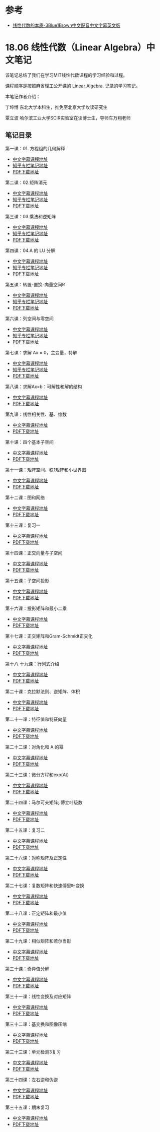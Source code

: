 # 参考
- [线性代数的本质-3Blue1Brown中文配音](https://www.bilibili.com/video/BV1ib411t7YR?p=1)[中文字幕](https://www.bilibili.com/video/BV1ys411472E)[英文版](https://www.youtube.com/playlist?list=PLZHQObOWTQDPD3MizzM2xVFitgF8hE_ab)


# 18.06 线性代数（Linear Algebra）中文笔记

该笔记总结了我们在学习MIT线性代数课程的学习经验和过程。

课程顺序是按照麻省理工公开课的 [Linear Algebra](http://open.163.com/special/opencourse/daishu.html). 记录的学习笔记。

本笔记作者介绍：


丁坤博 东北大学本科生，推免至北京大学攻读研究生


覃立波 哈尔滨工业大学SCIR实验室在读博士生，导师车万翔老师 

## 笔记目录
第一课：01. 方程组的几何解释
* [中文字幕课程地址](http://open.163.com/newview/movie/free?pid=M6V0BQC4M&mid=M6V29E773)
* [知乎专栏笔记地址](https://zhuanlan.zhihu.com/p/87873464)
* [PDF下载地址](https://github.com/yizhen20133868/MIT-Linear-Algebra-Notes/tree/master/%E6%96%B9%E7%A8%8B%E7%BB%84%E7%9A%84%E5%87%A0%E4%BD%95%E8%A7%A3%E9%87%8A)

第二课：02.矩阵消元
* [中文字幕课程地址](http://open.163.com/newview/movie/free?pid=M6V0BQC4M&mid=M6V29EGPP)
* [知乎专栏笔记地址](https://zhuanlan.zhihu.com/p/88272838)
* [PDF下载地址](https://github.com/yizhen20133868/MIT-Linear-Algebra-Notes/tree/master/%E7%9F%A9%E9%98%B5%E6%B6%88%E5%85%83)

第三课：03.乘法和逆矩阵
* [中文字幕课程地址](http://open.163.com/newview/movie/free?pid=M6V0BQC4M&mid=M6V29FCHO)
* [知乎专栏笔记地址](https://zhuanlan.zhihu.com/p/88755358)
* [PDF下载地址](https://github.com/yizhen20133868/MIT-Linear-Algebra-Notes/tree/master/%E4%B9%98%E6%B3%95%E5%92%8C%E9%80%86%E7%9F%A9%E9%98%B5)

第四课：04.A 的 LU 分解
* [中文字幕课程地址](http://open.163.com/newview/movie/free?pid=M6V0BQC4M&mid=M6V29FCHO)
* [知乎专栏笔记地址](https://zhuanlan.zhihu.com/p/89784741)
* [PDF下载地址](https://github.com/yizhen20133868/MIT-Linear-Algebra-Notes/tree/master/%5B04%5DA%20%E7%9A%84%20LU%20%E5%88%86%E8%A7%A3)

第五课：转置-置换-向量空间R
* [中文字幕课程地址](http://open.163.com/newview/movie/free?pid=M6V0BQC4M&mid=M6V29FRJK)
* [知乎专栏笔记地址](https://zhuanlan.zhihu.com/p/90227543)
* [PDF下载地址](https://github.com/yizhen20133868/MIT-Linear-Algebra-Notes/tree/master/%5B04%5DA%20%E7%9A%84%20LU%20%E5%88%86%E8%A7%A3)

第六课：列空间与零空间
* [中文字幕课程地址](http://open.163.com/newview/movie/free?pid=M6V0BQC4M&mid=M6V29FRJK)
* [知乎专栏笔记地址](https://zhuanlan.zhihu.com/p/105280523)
* [PDF下载地址](https://github.com/yizhen20133868/MIT-Linear-Algebra-Notes/tree/master/%5B06%5D%20%E5%88%97%E7%A9%BA%E9%97%B4%E5%92%8C%E9%9B%B6%E7%A9%BA%E9%97%B4)

第七课：求解 Ax = 0，主变量，特解
* [中文字幕课程地址](http://open.163.com/newview/movie/free?pid=M6V0BQC4M&mid=M6V29FRJK)
* [知乎专栏笔记地址](https://zhuanlan.zhihu.com/p/106145156)
* [PDF下载地址](https://github.com/yizhen20133868/MIT-Linear-Algebra-Notes/tree/master/%5B07%5D%20%E6%B1%82%E8%A7%A3%20Ax%20%3D%200%EF%BC%8C%E4%B8%BB%E5%8F%98%E9%87%8F%EF%BC%8C%E7%89%B9%E8%A7%A3)

第八课：求解Ax=b：可解性和解的结构
* [中文字幕课程地址](http://open.163.com/newview/movie/free?pid=M6V0BQC4M&mid=M6V2ABHV8)
* [PDF下载地址](https://github.com/yizhen20133868/MIT-Linear-Algebra-Notes/raw/master/%5B08%5D%20Ax%3Db%20%E7%9A%84%E5%8F%AF%E8%A7%A3%E6%80%A7%E5%92%8C%E8%A7%A3%E7%9A%84%E7%BB%93%E6%9E%84/%E7%BA%BF%E6%80%A7%E4%BB%A3%E6%95%B08.pdf)

第九课：线性相关性、基、维数
* [中文字幕课程地址](http://open.163.com/newview/movie/free?pid=M6V0BQC4M&mid=M6V2ACDCT)
* [PDF下载地址](https://github.com/yizhen20133868/MIT-Linear-Algebra-Notes/blob/master/%5B09%5D%20%E7%BA%BF%E6%80%A7%E7%9B%B8%E5%85%B3%E6%80%A7%EF%BC%8C%E5%9F%BA%EF%BC%8C%E7%BB%B4%E6%95%B0/%E7%BA%BF%E6%80%A7%E4%BB%A3%E6%95%B09.pdf)

第十课：四个基本子空间
* [中文字幕课程地址](http://open.163.com/newview/movie/free?pid=M6V0BQC4M&mid=M6V2ADFDT)
* [PDF下载地址](https://github.com/yizhen20133868/MIT-Linear-Algebra-Notes/blob/master/%5B10%5D%20%E5%9B%9B%E4%B8%AA%E5%9F%BA%E6%9C%AC%E5%AD%90%E7%A9%BA%E9%97%B4/%E7%BA%BF%E6%80%A7%E4%BB%A3%E6%95%B010.pdf)

第十一课：矩阵空间、秩1矩阵和小世界图
* [中文字幕课程地址](http://open.163.com/newview/movie/free?pid=M6V0BQC4M&mid=M6V2AJS2T)
* [PDF下载地址](https://github.com/yizhen20133868/MIT-Linear-Algebra-Notes/blob/master/%5B11%5D%20%E7%9F%A9%E9%98%B5%E7%A9%BA%E9%97%B4%20%E7%A7%A91%20%E7%9F%A9%E9%98%B5/%E7%BA%BF%E6%80%A7%E4%BB%A3%E6%95%B011.pdf)

第十二课：图和网络
* [中文字幕课程地址](http://open.163.com/newview/movie/free?pid=M6V0BQC4M&mid=M6V2AIUTE)
* [PDF下载地址](https://github.com/yizhen20133868/MIT-Linear-Algebra-Notes/blob/master/%5B12%5D%20%E7%9F%A9%E9%98%B5%E5%BA%94%E7%94%A8%EF%BC%9A%E5%9B%BE%E4%B8%8E%E7%BD%91%E7%BB%9C/%E7%BA%BF%E6%80%A7%E4%BB%A3%E6%95%B012.pdf)

第十三课：复习一
* [中文字幕课程地址](http://open.163.com/newview/movie/free?pid=M6V0BQC4M&mid=M6V2AJ69K)
* [PDF下载地址](https://github.com/yizhen20133868/MIT-Linear-Algebra-Notes/blob/master/%5B13%5D%20%E5%A4%8D%E4%B9%A0%E4%B8%80/%E7%BA%BF%E6%80%A7%E4%BB%A3%E6%95%B013.pdf)

第十四课：正交向量与子空间
* [中文字幕课程地址](http://open.163.com/newview/movie/free?pid=M6V0BQC4M&mid=M6V2AJEMH)
* [PDF下载地址](https://github.com/yizhen20133868/MIT-Linear-Algebra-Notes/blob/master/%5B14%5D%20%E6%AD%A3%E4%BA%A4%E5%90%91%E9%87%8F%E4%B8%8E%E5%AD%90%E7%A9%BA%E9%97%B4/%E7%BA%BF%E6%80%A7%E4%BB%A3%E6%95%B014.pdf)

第十五课：子空间投影
* [中文字幕课程地址](http://open.163.com/newview/movie/free?pid=M6V0BQC4M&mid=M6V2AJLJU)
* [PDF下载地址](https://github.com/yizhen20133868/MIT-Linear-Algebra-Notes/blob/master/%5B15%5D%20%E5%AD%90%E7%A9%BA%E9%97%B4%E6%8A%95%E5%BD%B1/%E7%BA%BF%E6%80%A7%E4%BB%A3%E6%95%B015.pdf)

第十六课：投影矩阵和最小二乘
* [中文字幕课程地址](http://open.163.com/newview/movie/free?pid=M6V0BQC4M&mid=M6V2AOJPU)
* [PDF下载地址](https://github.com/yizhen20133868/MIT-Linear-Algebra-Notes/blob/master/%5B16%5D%20%E6%8A%95%E5%BD%B1%E7%9F%A9%E9%98%B5%E5%92%8C%E6%9C%80%E5%B0%8F%E4%BA%8C%E4%B9%98/%E7%BA%BF%E6%80%A7%E4%BB%A3%E6%95%B016.pdf)

第十七课：正交矩阵和Gram-Schmidt正交化
* [中文字幕课程地址](http://open.163.com/newview/movie/free?pid=M6V0BQC4M&mid=M6V2AORLS)
* [PDF下载地址](https://github.com/yizhen20133868/MIT-Linear-Algebra-Notes/blob/master/%5B17%5D%20%E6%AD%A3%E4%BA%A4%E7%9F%A9%E9%98%B5%E5%92%8CGram-Schmidt%20%E6%AD%A3%E4%BA%A4%E5%8C%96/%E7%BA%BF%E6%80%A7%E4%BB%A3%E6%95%B017.pdf)

第十八 十九课：行列式介绍
* [中文字幕课程地址](http://open.163.com/newview/movie/free?pid=M6V0BQC4M&mid=M6V2AP150)
* [PDF下载地址](https://github.com/yizhen20133868/MIT-Linear-Algebra-Notes/blob/master/%5B18%2C19%5D%20%E8%A1%8C%E5%88%97%E5%BC%8F%E4%BB%8B%E7%BB%8D/%E7%BA%BF%E6%80%A7%E4%BB%A3%E6%95%B018%2C19.pdf)

第二十课：克拉默法则、逆矩阵、体积
* [中文字幕课程地址](http://open.163.com/newview/movie/free?pid=M6V0BQC4M&mid=M6V2AQ40C)
* [PDF下载地址](https://github.com/yizhen20133868/MIT-Linear-Algebra-Notes/blob/master/%5B20%5D%20%E5%85%8B%E8%8E%B1%E5%A7%86%E6%B3%95%E5%88%99%E3%80%81%E9%80%86%E7%9F%A9%E9%98%B5%E3%80%81%E4%BD%93%E7%A7%AF/%E7%BA%BF%E6%80%A7%E4%BB%A3%E6%95%B020.pdf)

第二十一课：特征值和特征向量
* [中文字幕课程地址](http://open.163.com/newview/movie/free?pid=M6V0BQC4M&mid=M6V2AV2R8)
* [PDF下载地址](https://github.com/yizhen20133868/MIT-Linear-Algebra-Notes/blob/master/%5B21%5D%20%E7%89%B9%E5%BE%81%E5%80%BC%E5%92%8C%E7%89%B9%E5%BE%81%E5%90%91%E9%87%8F/%E7%BA%BF%E6%80%A7%E4%BB%A3%E6%95%B021.pdf)

第二十二课：对角化和 A 的幂 
* [中文字幕课程地址](http://open.163.com/newview/movie/free?pid=M6V0BQC4M&mid=M6V2AV6GL)
* [PDF下载地址](https://github.com/yizhen20133868/MIT-Linear-Algebra-Notes/blob/master/%5B22%5D%20%E5%AF%B9%E8%A7%92%E5%8C%96%E5%92%8C%20A%20%E7%9A%84%E5%B9%82/%E7%BA%BF%E6%80%A7%E4%BB%A3%E6%95%B022.pdf)

第二十三课：微分方程和exp(At)
* [中文字幕课程地址](http://open.163.com/newview/movie/free?pid=M6V0BQC4M&mid=M6V2AVIBM)
* [PDF下载地址](https://github.com/yizhen20133868/MIT-Linear-Algebra-Notes/blob/master/%5B23%5D%20%E5%BE%AE%E5%88%86%E6%96%B9%E7%A8%8B%E5%92%8Cexp(At)/%E7%BA%BF%E6%80%A7%E4%BB%A3%E6%95%B023.pdf)

第二十四课：马尔可夫矩阵;.傅立叶级数
* [中文字幕课程地址](http://open.163.com/newview/movie/free?pid=M6V0BQC4M&mid=M6V2AVOAV)
* [PDF下载地址](https://github.com/yizhen20133868/MIT-Linear-Algebra-Notes/blob/master/%5B24%5D%20%E9%A9%AC%E5%B0%94%E5%8F%AF%E5%A4%AB%E7%9F%A9%E9%98%B5%3B.%E5%82%85%E7%AB%8B%E5%8F%B6%E7%BA%A7%E6%95%B0/%E7%BA%BF%E6%80%A7%E4%BB%A3%E6%95%B024.pdf)

第二十五课：复习二
* [中文字幕课程地址](http://open.163.com/newview/movie/free?pid=M6V0BQC4M&mid=M7E4C9V6P)
* [PDF下载地址](https://github.com/yizhen20133868/MIT-Linear-Algebra-Notes/blob/master/%5B25%5D%20%E5%A4%8D%E4%B9%A0%E4%BA%8C/%E7%BA%BF%E6%80%A7%E4%BB%A3%E6%95%B025.pdf)

第二十六课：对称矩阵及正定性
* [中文字幕课程地址](http://open.163.com/newview/movie/free?pid=M6V0BQC4M&mid=M6V2AVUL4)
* [PDF下载地址](https://github.com/yizhen20133868/MIT-Linear-Algebra-Notes/blob/master/%5B26%5D%20%E5%AF%B9%E7%A7%B0%E7%9F%A9%E9%98%B5%E5%8F%8A%E6%AD%A3%E5%AE%9A%E6%80%A7/%E7%BA%BF%E6%80%A7%E4%BB%A3%E6%95%B026.pdf)

第二十七课：复数矩阵和快速傅里叶变换
* [中文字幕课程地址](http://open.163.com/newview/movie/free?pid=M6V0BQC4M&mid=M6V2B4U77)
* [PDF下载地址](https://github.com/yizhen20133868/MIT-Linear-Algebra-Notes/blob/master/%5B27%5D%20%E5%A4%8D%E6%95%B0%E7%9F%A9%E9%98%B5%E5%92%8C%E5%BF%AB%E9%80%9F%E5%82%85%E9%87%8C%E5%8F%B6%E5%8F%98%E6%8D%A2/%E7%BA%BF%E6%80%A7%E4%BB%A3%E6%95%B027.pdf)

第二十八课：正定矩阵和最小值
* [中文字幕课程地址](http://open.163.com/newview/movie/free?pid=M6V0BQC4M&mid=M6V2B5J3P)
* [PDF下载地址](https://github.com/yizhen20133868/MIT-Linear-Algebra-Notes/blob/master/%5B28%5D%20%E6%AD%A3%E5%AE%9A%E7%9F%A9%E9%98%B5%E5%92%8C%E6%9C%80%E5%B0%8F%E5%80%BC/%E7%BA%BF%E6%80%A7%E4%BB%A3%E6%95%B028.pdf)

第二十九课：相似矩阵和若尔当形
* [中文字幕课程地址](http://open.163.com/newview/movie/free?pid=M6V0BQC4M&mid=M6V2B5OKE)
* [PDF下载地址](https://github.com/yizhen20133868/MIT-Linear-Algebra-Notes/blob/master/%5B29%5D%20%E7%9B%B8%E4%BC%BC%E7%9F%A9%E9%98%B5%E5%92%8C%E8%8B%A5%E5%B0%94%E5%BD%93%E5%BD%A2/%E7%BA%BF%E6%80%A7%E4%BB%A3%E6%95%B029.pdf)

第三十课：奇异值分解
* [中文字幕课程地址](http://open.163.com/newview/movie/free?pid=M6V0BQC4M&mid=M6V2B5R1G)
* [PDF下载地址](https://github.com/yizhen20133868/MIT-Linear-Algebra-Notes/blob/master/%5B30%5D%20%E5%A5%87%E5%BC%82%E5%80%BC%E5%88%86%E8%A7%A3/%E7%BA%BF%E6%80%A7%E4%BB%A3%E6%95%B030.pdf)

第三十一课：线性变换及对应矩阵
* [中文字幕课程地址](http://open.163.com/newview/movie/free?pid=M6V0BQC4M&mid=M6V2B60PJ)
* [PDF下载地址](https://github.com/yizhen20133868/MIT-Linear-Algebra-Notes/blob/master/%5B31%5D%20%E7%BA%BF%E6%80%A7%E5%8F%98%E6%8D%A2%E5%8F%8A%E5%AF%B9%E5%BA%94%E7%9F%A9%E9%98%B5/%E7%BA%BF%E6%80%A7%E4%BB%A3%E6%95%B031.pdf)

第三十二课：基变换和图像压缩
* [中文字幕课程地址](http://open.163.com/newview/movie/free?pid=M6V0BQC4M&mid=M6V2BA04Q)
* [PDF下载地址](https://github.com/yizhen20133868/MIT-Linear-Algebra-Notes/blob/master/%5B32%5D%20%E5%9F%BA%E5%8F%98%E6%8D%A2%E5%92%8C%E5%9B%BE%E5%83%8F%E5%8E%8B%E7%BC%A9/%E7%BA%BF%E6%80%A7%E4%BB%A3%E6%95%B032.pdf)

第三十三课：单元检测3复习
* [中文字幕课程地址](http://open.163.com/newview/movie/free?pid=M6V0BQC4M&mid=M6V2BA6N8)
* [PDF下载地址](https://github.com/yizhen20133868/MIT-Linear-Algebra-Notes/blob/master/%5B33%5D%20%E5%8D%95%E5%85%83%E6%A3%80%E6%B5%8B3%E5%A4%8D%E4%B9%A0/%E7%BA%BF%E6%80%A7%E4%BB%A3%E6%95%B033.pdf)

第三十四课：左右逆和伪逆
* [中文字幕课程地址](http://open.163.com/newview/movie/free?pid=M6V0BQC4M&mid=M6V2BADQ9)
* [PDF下载地址](https://github.com/yizhen20133868/MIT-Linear-Algebra-Notes/blob/master/%5B34%5D%20%E5%B7%A6%E5%8F%B3%E9%80%86%E5%92%8C%E4%BC%AA%E9%80%86/%E7%BA%BF%E6%80%A7%E4%BB%A3%E6%95%B034.pdf)

第三十五课：期末复习
* [中文字幕课程地址](http://open.163.com/newview/movie/free?pid=M6V0BQC4M&mid=M6V2BAN1H)
* [PDF下载地址](https://github.com/yizhen20133868/MIT-Linear-Algebra-Notes/blob/master/%5B35%5D%20%E6%9C%9F%E6%9C%AB%E5%A4%8D%E4%B9%A0/%E7%BA%BF%E6%80%A7%E4%BB%A3%E6%95%B035.pdf)

